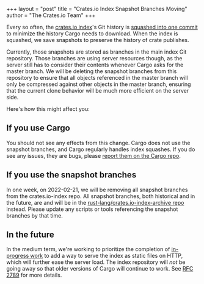 +++
layout = "post"
title = "Crates.io Index Snapshot Branches Moving"
author = "The Crates.io Team"
+++

Every so often, the [crates.io index](https://github.com/rust-lang/crates.io-index)'s Git history
is [squashed into one
commit](https://internals.rust-lang.org/t/cargos-crate-index-upcoming-squash-into-one-commit/8440)
to minimize the history Cargo needs to download. When the index is squashed, we save snapshots
to preserve the history of crate publishes.

Currently, those snapshots are stored as branches in the main index Git repository. Those branches
are using server resources though, as the server still has to consider their contents whenever
Cargo asks for the master branch. We will be deleting the snapshot branches from this repository to
ensure that all objects referenced in the master branch will only be compressed against other
objects in the master branch, ensuring that the current clone behavior will be much more efficient
on the server side.

Here's how this might affect you:

## If you use Cargo

You should not see any effects from this change. Cargo does not use the snapshot branches, and
Cargo regularly handles index squashes. If you do see any issues, they are bugs, please [report
them on the Cargo repo](https://github.com/rust-lang/cargo).

## If you use the snapshot branches

In one week, on 2022-02-21, we will be removing all snapshot branches from the crates.io-index
repo. All snapshot branches, both historical and in the future, are and will be in the
[rust-lang/crates.io-index-archive repo](https://github.com/rust-lang/crates.io-index-archive)
instead. Please update any scripts or tools referencing the snapshot branches by that time.

## In the future

In the medium term, we're working to prioritize the completion of [in-progress
work](https://github.com/rust-lang/cargo/issues/9069) to add a way to serve the index as static
files on HTTP, which will further ease the server load. The index repository will *not* be going
away so that older versions of Cargo will continue to work. See [RFC
2789](https://github.com/rust-lang/rfcs/pull/2789) for more details.
